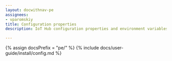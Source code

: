 ```yaml
---
layout: docwithnav-pe
assignees:
- vparomskiy
title: Configuration properties
description: IoT Hub configuration properties and environment variables

---
```


{% assign docsPrefix = "pe/" %}
{% include docs/user-guide/install/config.md %}
